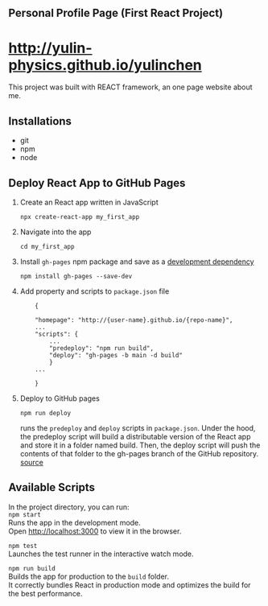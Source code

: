 ## Personal Profile Page (First React Project)
# http://yulin-physics.github.io/yulinchen
This project was built with REACT framework, an one page website about me.    

## Installations
- git
- npm
- node

## Deploy React App to GitHub Pages
1. Create an React app written in JavaScript
    ```
    npx create-react-app my_first_app
    ```
2. Navigate into the app
    ```
    cd my_first_app
    ```
3. Install `gh-pages` npm package and save as a <a href="https://nodejs.dev/learn/npm-dependencies-and-devdependencies">development dependency</a>
    ```
    npm install gh-pages --save-dev
    ```
4. Add property and scripts to `package.json` file
    ```
        {
        
        "homepage": "http://{user-name}.github.io/{repo-name}",
        ...
        "scripts": {
            ...   
            "predeploy": "npm run build",
            "deploy": "gh-pages -b main -d build"
            }
        ...

        }
    ```

5. Deploy to GitHub pages
    ```
    npm run deploy
    ```
    runs the `predeploy` and `deploy` scripts in `package.json`.
    Under the hood, the predeploy script will build a distributable version of the React app and store it in a folder named build. Then, the deploy script will push the contents of that folder to the gh-pages branch of the GitHub repository. <a href="https://github.com/gitname/react-gh-pages">source</a>

## Available Scripts

In the project directory, you can run:   
 `npm start`\
Runs the app in the development mode.\
Open [http://localhost:3000](http://localhost:3000) to view it in the browser.

`npm test`    
Launches the test runner in the interactive watch mode.

`npm run build`     
Builds the app for production to the `build` folder.\
It correctly bundles React in production mode and optimizes the build for the best performance.
